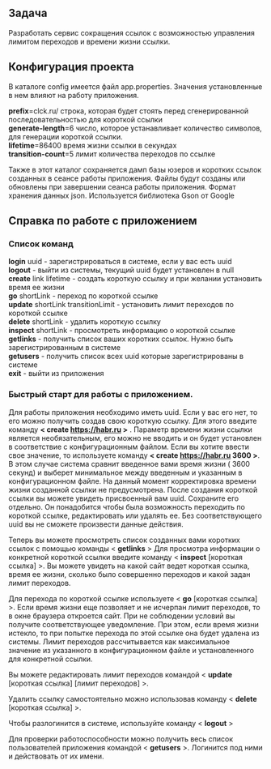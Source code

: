## Задача
Разработать сервис сокращения ссылок с возможностью управления лимитом переходов и времени жизни ссылки.

## Конфигурация проекта
В каталоге config имеется файл app.properties. Значения установленные в нем влияют на работу приложения.

**prefix**=clck.ru/ строка, которая будет стоять перед сгенерированной последовательностью для короткой ссылки  
**generate-length**=6  число, которое устанавливает количество символов, для генерации короткой ссылки.   
**lifetime**=86400 время жизни ссылки в секундах  
**transition-count**=5  лимит количества переходов по ссылке  

Также в этот каталог сохраняется дамп базы юзеров и коротких ссылок созданных в сеансе работы приложения.
Файлы будут созданы или обновлены при завершении сеанса работы приложения. Формат хранения данных json.
Используется библиотека Gson от Google

## Справка по работе с приложением
### Список команд
**login** uuid - зарегистрироваться в системе, если у вас есть uuid  
**logout** - выйти из системы, текущий uuid будет установлен в null  
**create** link lifetime - создать короткую ссылку и при желании установить время ее жизни  
**go** shortLink - переход по короткой ссылке  
**update** shortLink transitionLimit - установить лимит переходов по короткой ссылке     
**delete** shortLink - удалить короткую ссылку  
**inspect** shortLink - просмотреть информацию о короткой ссылке  
**getlinks** - получить список ваших коротких ссылок. Нужно быть зарегистрированным в системе     
**getusers** - получить список всех uuid которые зарегистрированы в системе  
**exit** - выйти из приложения

### Быстрый старт для работы с приложением. 
Для работы приложения необходимо иметь uuid. Если у вас его нет, то его можно получить создав свою короткую ссылку.
Для этого введите команду **< create https://habr.ru >** . Параметр времени жизни ссылки является необязательным, его можно не
вводить и он будет установлен в соответствие с конфигурационным файлом. Если вы хотите ввести свое значение, то используете
команду **< create https://habr.ru 3600 >**. В этом случае система сравнит введенное вами время жизни ( 3600 секунд) и выберет минимальное
между введенным и указанным в конфигурационном файле. На данный момент корректировка времени жизни созданной ссылки не предусмотрена.
После создания короткой ссылки вы можете увидеть присвоенный вам uuid. Сохраните его отдельно. Он понадобится чтобы была
возможность переходить по короткой ссылке, редактировать или удалять ее. Без соответствующего uuid вы не сможете произвести данные действия.

Теперь вы можете просмотреть список созданных вами коротких ссылок с помощью команды < **getlinks** >
Для просмотра информации о конкретной короткой ссылки введите команду < **inspect** [короткая ссылка] >. Вы можете увидеть на какой
сайт ведет короткая ссылка, время ее жизни, сколько было совершенно переходов и какой задан лимит переходов.

Для перехода по короткой ссылке используете < **go** [короткая ссылка] >. Если время жизни еще позволяет и не исчерпан лимит
переходов, то в окне браузера откроется сайт. При не соблюдении условий вы получите соответствующее уведомление. При этом, если
время жизни истекло, то при попытке перехода по этой ссылке она будет удалена из системы. Лимит переходов рассчитывается как
максимальное значение из указанного в конфигурационном файле и установленного для конкретной ссылки.

Вы можете редактировать лимит переходов командой < **update** [короткая ссылка] [лимит переходов] >.

Удалить ссылку самостоятельно можно использовав команду < **delete** [короткая ссылка] >.

Чтобы разлогинится в системе, используйте команду < **logout** >

Для проверки работоспособности можно получить весь список пользователей приложения командой < **getusers** >. Логинится под ними
и действовать от их имени.





